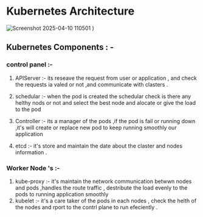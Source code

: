 # Kubernetes Architecture 

![Screenshot 2025-04-10 110501](https://github.com/user-attachments/assets/1885b936-8f3a-4899-b91f-83fa659304d3)
)

##  Kubernetes Components : -

### control panel :-

1. APIServer  :-  its reseave the request from user or application , and check the requests ia valed or not ,and communicate with clasters .
2. schedular  :-   when the pod is created  the schedular check is there any helthy nods or not and select the best node and alocate or give
                  the load to the pod

3. Controller :- its a manager of the pods ,if the pod is fail or running down  ,it's will create or replace new pod to keep running smoothly our application   
4. etcd       :- it's store and maintain the date about the claster and nodes information .

 ### Worker Node 's  :-  

 1. kube-proxy :- it's maintain the network communication betwwn nodes and pods ,handles the route traffic , destribute the load evenly to the pods to running application smoothly
 2. kubelet    :-  it's a care taker of the pods in each nodes , check the helth of the nodes and  rport to the contrl plane  to run efeciently .
